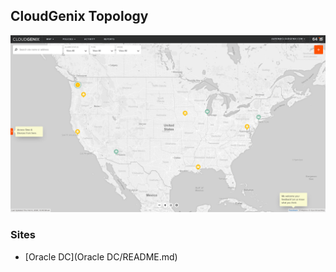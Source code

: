 ## CloudGenix Topology
<img alt="Map Image" src="map.png" width="1110">

### Sites
 - [Oracle DC](Oracle DC/README.md)

